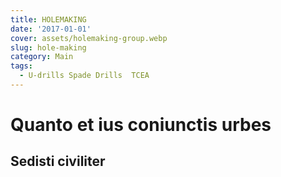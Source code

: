 ```yaml
---
title: HOLEMAKING
date: '2017-01-01'
cover: assets/holemaking-group.webp
slug: hole-making
category: Main
tags:
  - U-drills Spade Drills  TCEA
---
```

# Quanto et ius coniunctis urbes

## Sedisti civiliter
